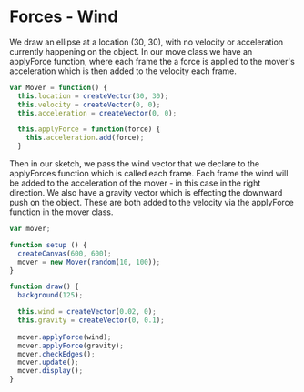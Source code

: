 # Forces - Wind

We draw an ellipse at a location (30, 30), with no velocity or acceleration currently happening on the object. In our move class we have an applyForce function, where each frame the a force is applied to the mover's acceleration which is then added to the velocity each frame.

``` js
var Mover = function() {
  this.location = createVector(30, 30);
  this.velocity = createVector(0, 0);
  this.acceleration = createVector(0, 0);

  this.applyForce = function(force) {
    this.acceleration.add(force);
  }
```

Then in our sketch, we pass the wind vector that we declare to the applyForces function which is called each frame. Each frame the wind will be added to the acceleration of the mover - in this case in the right direction. We also have a gravity vector which is effecting the downward push on the object. These are both added to the velocity via the applyForce function in the mover class.


``` js
var mover;

function setup () {
  createCanvas(600, 600);
  mover = new Mover(random(10, 100));
}

function draw() {
  background(125);

  this.wind = createVector(0.02, 0);
  this.gravity = createVector(0, 0.1);
  
  mover.applyForce(wind);
  mover.applyForce(gravity);
  mover.checkEdges();
  mover.update();
  mover.display();
}
```

